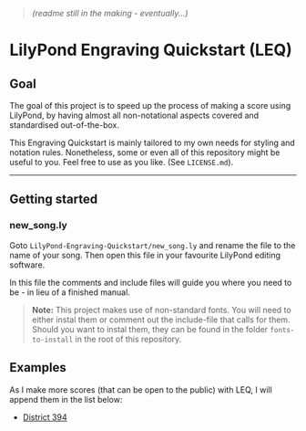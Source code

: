 > *(readme still in the making - eventually...)*

# LilyPond Engraving Quickstart (LEQ)

## Goal

The goal of this project is to speed up the process of making a score using LilyPond, by having almost all non-notational aspects covered and standardised out-of-the-box.

This Engraving Quickstart is mainly tailored to my own needs for styling and notation rules. Nonetheless, some or even all of this repository might be useful to you. Feel free to use as you like. (See `LICENSE.md`).

---

## Getting started

### new_song.ly

Goto `LilyPond-Engraving-Quickstart/new_song.ly` and rename the file to the name of your song. Then open this file in your favourite LilyPond editing software.

In this file the comments and include files will guide you where you need to be - in lieu of a finished manual.

> **Note:** This project makes use of non-standard fonts. You will need to either instal them or comment out the include-file that calls for them. Should you want to instal them, they can be found in the folder `fonts-to-install` in the root of this repository.

## Examples

As I make more scores (that can be open to the public) with LEQ, I will append them in the list below:

- [District 394](https://github.com/jasonthomasgabriel/District-394--LilyPond-Score-/)
